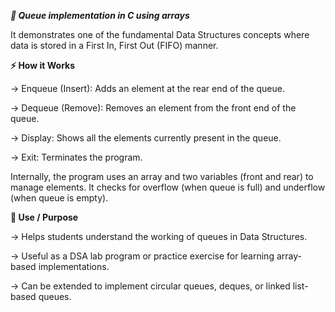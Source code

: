 ***🚀 Queue implementation in C using arrays***

It demonstrates one of the fundamental Data Structures concepts where data is stored in a First In, First Out (FIFO) manner.

**⚡ How it Works**

-> Enqueue (Insert): Adds an element at the rear end of the queue.

-> Dequeue (Remove): Removes an element from the front end of the queue.

-> Display: Shows all the elements currently present in the queue.

-> Exit: Terminates the program.

Internally, the program uses an array and two variables (front and rear) to manage elements. It checks for overflow (when queue is full) and underflow (when queue is empty).

**🎯 Use / Purpose**

-> Helps students understand the working of queues in Data Structures.

-> Useful as a DSA lab program or practice exercise for learning array-based implementations.

-> Can be extended to implement circular queues, deques, or linked list-based queues.
